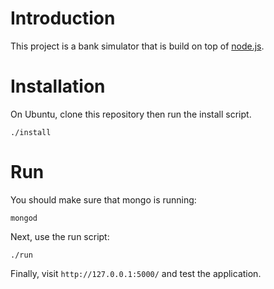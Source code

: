 Introduction
============

This project is a bank simulator that is build on top of [node.js](http://nodejs.org).

Installation
============
On Ubuntu, clone this repository then run the install script.
```
./install
```

Run
===
You should make sure that mongo is running:
```
mongod
```

Next, use the run script:
```
./run
```

Finally, visit ```http://127.0.0.1:5000/``` and test the application.
